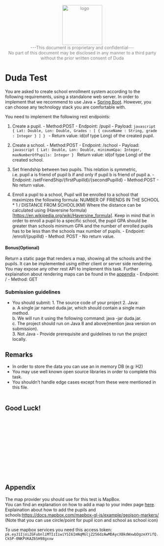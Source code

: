 <div align="center" style="color:grey">
    <img src="https://i.imgur.com/Nr8AyzO.png" alt="logo" width="130"/><br />
    ---This document is proprietary and confidential---<br />
    No part of this document may be disclosed in any manner to a third party without the prior written consent of Duda
</div>

# Duda Test

You are asked to create school enrollment system according to the following requirements,
using a standalone web server. In order to implement that we recommend to use Java + [Spring Boot](https://spring.io/guides/gs/rest-service/). However, you can choose any technology stack you are comfortable with.

You need to implement the following rest endpoints:

1. Create a pupil. - Method:POST - Endpoint: /pupil - Payload:
   `javascript { Lat: Double, Lon: Double, Grades : [ { couseName : String, grade : Integer } ] } ` - Return value: id(of type Long) of the created pupil.
   <br/>
2. Create a school. - Method:POST - Endpoint: /school - Payload:
   `javascript { Lat: Double, Lon: Double, minimumGpa: Integer, maxNumberOfPupils: Integer } `
   Return value: id(of type Long) of the created school.
   <br />

3. Set friendship between two pupils.
   This relation is symmetric,<br />
   i.e. pupil a is friend of pupil b if and only if pupil b is friend of pupil a. - Endpoint: /setFriendShip/{firstPupilId}/{secondPupilId} - Method:POST - No return value.
   <br />

4. Enroll a pupil to a school,
   Pupil will be enrolled to a school that maximizes the following formula:
   NUMBER OF FRIENDS IN THE SCHOOL \* 1 / DISTANCE FROM SCHOOL(KM)
   Where the distance can be calculated using (Haversine formula)[https://en.wikipedia.org/wiki/Haversine_formula].
   Keep in mind that in order to enroll a pupil to a specific school,
   the pupil GPA should be greater than schools minimum GPA and the number of enrolled pupils has to be less than the schools max number of pupils. - Endpoint: /enroll/{pupilId} - Method: POST - No return value.
   <br />

#### Bonus(Optional)

Return a static page that renders a map,
showing all the schools and the pupils.
It can be implemented using either client or server side rendering. You may expose any other rest API to implement this task.
Further explaination about rendering maps can be found in the [appendix](#appendix) - Endpoint: / - Method: GET

### Submission guidelines

- You should submit: 1. The source code of your project 2. Java: <br>
  a. A single jar named duda.jar, which should contain a single main method. <br>
  b. We will run it using the following command: java -jar duda.jar. <br>
  c. The project should run on Java 8 and above(mention java version on submission). <br> 3. Not Java - Provide prerequisite and guidelines to run the project locally.
  <br />

## Remarks

- In order to store the data you can use an in memory DB (e.g: H2)
- You may use well known open source libraries in order to complete this task.
- You shouldn't handle edge cases except from these were mentioned in this file.
  <br />
  <br />

## Good Luck!

<br />
<br />
<br />
<br />
<br />
<br />
<br />
<br />
<br />
<br />
<br />

## Appendix

The map provider you should use for this test is MapBox.<br />
You can find an explanation on how to add a map to your index page [here](https://www.mapbox.com/mapbox-gl-js/example/simple-map/).<br />
Explaination about how to add the pupils and schools:https://docs.mapbox.com/mapbox-gl-js/example/geojson-markers/
(Note that you can use circle/point for pupil icon and school as school icon)

To use mapbox services you need this access token: <br />
`pk.eyJ1IjoiZGFubnliMTIzIiwiYSI6ImNqMGljZ256dzAwMDAycXBkdWxwbDgzeXYifQ.Ck5P-0NKPVKAZ6SH98gxxw`

